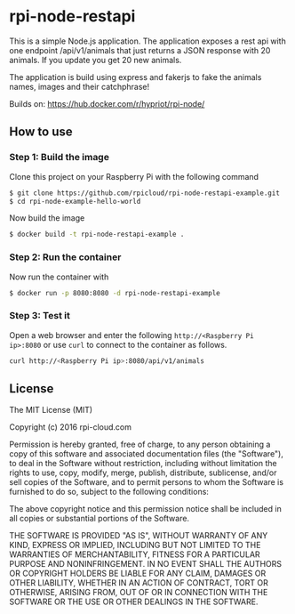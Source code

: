 # rpi-node-restapi

This is a simple Node.js application. The application exposes a rest api with one endpoint /api/v1/animals that just returns a JSON response with 20 animals. If you update you get 20 new animals. 

The application is build using express and fakerjs to fake the animals names, images and their catchphrase!


Builds on: https://hub.docker.com/r/hypriot/rpi-node/

## How to use

### Step 1: Build the image

Clone this project on your Raspberry Pi with the following command

```bash
$ git clone https://github.com/rpicloud/rpi-node-restapi-example.git
$ cd rpi-node-example-hello-world
```

Now build the image

```bash
$ docker build -t rpi-node-restapi-example .
```

### Step 2: Run the container

Now run the container with

```bash
$ docker run -p 8080:8080 -d rpi-node-restapi-example
```

### Step 3: Test it

Open a web browser and enter the following `http://<Raspberry Pi ip>:8080` or use `curl` to connect to the container as follows.

```bash
curl http://<Raspberry Pi ip>:8080/api/v1/animals
```

## License

The MIT License (MIT)

Copyright (c) 2016 rpi-cloud.com

Permission is hereby granted, free of charge, to any person obtaining a copy
of this software and associated documentation files (the "Software"), to deal
in the Software without restriction, including without limitation the rights
to use, copy, modify, merge, publish, distribute, sublicense, and/or sell
copies of the Software, and to permit persons to whom the Software is
furnished to do so, subject to the following conditions:

The above copyright notice and this permission notice shall be included in all
copies or substantial portions of the Software.

THE SOFTWARE IS PROVIDED "AS IS", WITHOUT WARRANTY OF ANY KIND, EXPRESS OR
IMPLIED, INCLUDING BUT NOT LIMITED TO THE WARRANTIES OF MERCHANTABILITY,
FITNESS FOR A PARTICULAR PURPOSE AND NONINFRINGEMENT. IN NO EVENT SHALL THE
AUTHORS OR COPYRIGHT HOLDERS BE LIABLE FOR ANY CLAIM, DAMAGES OR OTHER
LIABILITY, WHETHER IN AN ACTION OF CONTRACT, TORT OR OTHERWISE, ARISING FROM,
OUT OF OR IN CONNECTION WITH THE SOFTWARE OR THE USE OR OTHER DEALINGS IN THE
SOFTWARE.

